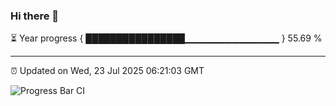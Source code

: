 ### Hi there 👋

⏳ Year progress { ████████████████▁▁▁▁▁▁▁▁▁▁▁▁▁▁ } 55.69 %

---

⏰ Updated on Wed, 23 Jul 2025 06:21:03 GMT

![Progress Bar CI](https://github.com/code-lakshay/GitHub-Actions-Demo/workflows/Progress%20Bar%20CI/badge.svg)
